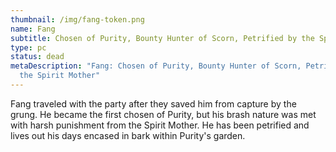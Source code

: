 ```yaml
---
thumbnail: /img/fang-token.png
name: Fang
subtitle: Chosen of Purity, Bounty Hunter of Scorn, Petrified by the Spirit Mother
type: pc
status: dead
metaDescription: "Fang: Chosen of Purity, Bounty Hunter of Scorn, Petrified by
  the Spirit Mother"
---
```

F﻿ang traveled with the party after they saved him from capture by the grung. He became the first chosen of Purity, but his brash nature was met with harsh punishment from the Spirit Mother. He has been petrified and lives out his days encased in bark within Purity's garden.